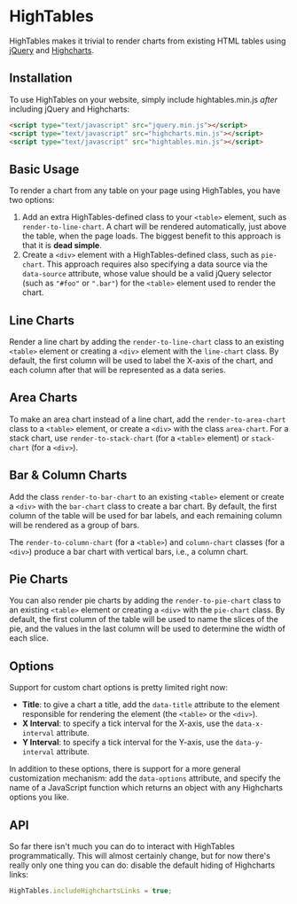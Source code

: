 HighTables
==========

HighTables makes it trivial to render charts from existing HTML tables using
[jQuery](http://jquery.com/) and [Highcharts](http://www.highcharts.com).

Installation
------------

To use HighTables on your website, simply include hightables.min.js <em>after</em> including jQuery
and Highcharts:

```html
<script type="text/javascript" src="jquery.min.js"></script>
<script type="text/javascript" src="highcharts.min.js"></script>
<script type="text/javascript" src="hightables.min.js"></script>
```

Basic Usage
-----------

To render a chart from any table on your page using HighTables, you have two options:

1. Add an extra HighTables-defined class to your `<table>` element, such as `render-to-line-chart`.
   A chart will be rendered automatically, just above the table, when the page loads. The biggest
   benefit to this approach is that it is **dead simple**.
2. Create a `<div>` element with a HighTables-defined class, such as `pie-chart`. This approach
   requires also specifying a data source via the `data-source` attribute, whose value should be a
   valid jQuery selector (such as `"#foo"` or `".bar"`) for the `<table>` element used to render the
   chart.

Line Charts
-----------

Render a line chart by adding the `render-to-line-chart` class to an existing `<table>` element or
creating a `<div>` element with the `line-chart` class. By default, the first column will be used to
label the X-axis of the chart, and each column after that will be represented as a data series.

Area Charts
-----------

To make an area chart instead of a line chart, add the `render-to-area-chart` class to a `<table>`
element, or create a `<div>` with the class `area-chart`. For a stack chart, use
`render-to-stack-chart` (for a `<table>` element) or `stack-chart` (for a `<div>`).

Bar & Column Charts
-------------------

Add the class `render-to-bar-chart` to an existing `<table>` element or create a `<div>` with the
`bar-chart` class to create a bar chart. By default, the first column of the table will be used for
bar labels, and each remaining column will be rendered as a group of bars.

The `render-to-column-chart` (for a `<table>`) and `column-chart` classes (for a `<div>`) produce a
bar chart with vertical bars, i.e., a column chart.

Pie Charts
----------

You can also render pie charts by adding the `render-to-pie-chart` class to an existing `<table>`
element or creating a `<div>` with the `pie-chart` class. By default, the first column of the table
will be used to name the slices of the pie, and the values in the last column will be used to
determine the width of each slice.

Options
-------

Support for custom chart options is pretty limited right now:

- **Title**: to give a chart a title, add the `data-title` attribute to the element responsible for
  rendering the element (the `<table>` or the `<div>`).
- **X Interval**: to specify a tick interval for the X-axis, use the `data-x-interval` attribute.
- **Y Interval**: to specify a tick interval for the Y-axis, use the `data-y-interval` attribute.

In addition to these options, there is support for a more general customization mechanism: add the
`data-options` attribute, and specify the name of a JavaScript function which returns an object with
any Highcharts options you like.

API
---

So far there isn't much you can do to interact with HighTables programmatically. This will almost
certainly change, but for now there's really only one thing you can do: disable the default hiding
of Highcharts links:

```javascript
HighTables.includeHighchartsLinks = true;
```
